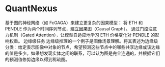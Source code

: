 # QuantNexus
基于图的神经网络（如 FcGAGA）来建立更复杂的因果模型： 将 ETH 和 PENDLE 作为两个时间序列节点，建立因果图（Causal Graph）。 通过门控注意力机制（Gated Attention），让模型自适应地学习 ETH 价格变化对 PENDLE 的影响权重。   边缘级任务 边缘级推理的一个例子是图像场景理解。将其表述为边缘级分类：给定表示图像中对象的节点，希望预测这些节点中的哪些共享边缘或该边缘的值是多少。如果想发现实体之间的联系，可以认为图是完全连通的，并根据它们的预测值修剪边缘以得到稀疏图。
